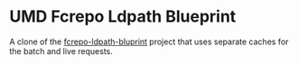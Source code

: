 # UMD Fcrepo Ldpath Blueprint

A clone of the [fcrepo-ldpath-bluprint](https://github.com/fcrepo4-exts/fcrepo-camel-toolbox/tree/master/blueprint/fcrepo-ldpath-blueprint) project that uses separate caches for the batch and live requests.
